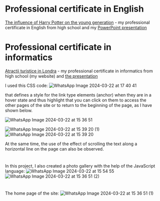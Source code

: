 # Professional certificate in English
[The influence of Harry Potter on the young generation](https://github.com/cristianamihu/high-school-certificate/blob/main/Atestat%20Engleza.pdf) - my professional certificate in English from high school and my [PowerPoint presentation](https://github.com/cristianamihu/high-school-certificate/blob/main/Atestat%20Engleza.pptx)

# Professional certificate in informatics
[Atractii turistice in Londra](https://github.com/cristianamihu/high-school-certificate/tree/main/site) - my professional certificate in informatics from high school (my website) and [the presentation](https://github.com/cristianamihu/high-school-certificate/blob/main/Atestat%20Informatica.docx)



I used this CSS code:
![WhatsApp Image 2024-03-22 at 17 40 41](https://github.com/cristianamihu/high-school-certificate/assets/128689630/26e021d9-a444-480b-9ec4-dc21d2153d06)

that defines a style for the link type elements (anchor) when they are in a hover state and thus highlight that you can click on them to access the other pages of the site or to return to the beginning of the page, as I have shown below.

![WhatsApp Image 2024-03-22 at 15 36 51](https://github.com/cristianamihu/high-school-certificate/assets/128689630/fd115d06-de53-4b05-bc81-8d725ffaf4c8)

![WhatsApp Image 2024-03-22 at 15 39 20 (1)](https://github.com/cristianamihu/high-school-certificate/assets/128689630/77e270a5-a6c7-4e8b-bb32-b158ce7e7cb0)
![WhatsApp Image 2024-03-22 at 15 39 20](https://github.com/cristianamihu/high-school-certificate/assets/128689630/026031a2-5c54-4010-b9f6-76e768b22c4b)

At the same time, the use of the effect of scrolling the text along a horizontal line on the page can also be observed.
#
In this project, I also created a photo gallery with the help of the JavaScript language:
![WhatsApp Image 2024-03-22 at 15 54 55](https://github.com/cristianamihu/high-school-certificate/assets/128689630/eb5afc31-fad0-4b61-bfa3-56e0fab3c756)
![WhatsApp Image 2024-03-22 at 15 36 51 (2)](https://github.com/cristianamihu/high-school-certificate/assets/128689630/6689d36f-cfbc-40a0-8ee2-86c629a02289)
#
The home page of the site:
![WhatsApp Image 2024-03-22 at 15 36 51 (1)](https://github.com/cristianamihu/high-school-certificate/assets/128689630/3fb09895-ee74-4dd5-8ecb-9f836f144d24)
